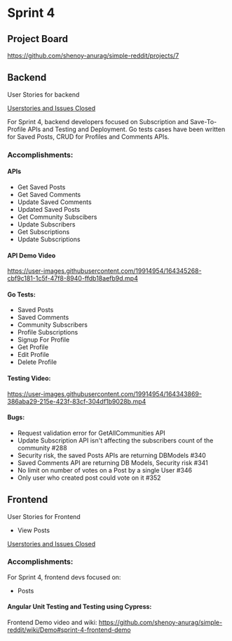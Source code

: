 # Sprint 4

## Project Board
<https://github.com/shenoy-anurag/simple-reddit/projects/7>

## Backend
User Stories for backend

[Userstories and Issues Closed](https://github.com/shenoy-anurag/simple-reddit/issues?q=is%3Aissue+is%3Aclosed+label%3Asprint4+label%3A%22User+Stories+-+BE%22)

For Sprint 4, backend developers focused on Subscription and Save-To-Profile APIs and Testing and Deployment. Go tests cases have been written for Saved Posts, CRUD for Profiles and Comments APIs.

### Accomplishments:

#### APIs
- Get Saved Posts
- Get Saved Comments
- Update Saved Comments
- Updated Saved Posts
- Get Community Subscibers
- Update Subscribers
- Get Subscriptions
- Update Subscriptions

#### API Demo Video
https://user-images.githubusercontent.com/19914954/164345268-cbf9c181-1c5f-47f8-8940-ffdb18aefb9d.mp4

#### Go Tests:
- Saved Posts
- Saved Comments
- Community Subscribers
- Profile Subscriptions
- Signup For Profile
- Get Profile
- Edit Profile
- Delete Profile

#### Testing Video:
https://user-images.githubusercontent.com/19914954/164343869-386aba29-215e-423f-83cf-304df1b9028b.mp4

#### Bugs:
- Request validation error for GetAllCommunities API
- Update Subscription API isn't affecting the subscribers count of the community #288
- Security risk, the saved Posts APIs are returning DBModels #340
- Saved Comments API are returning DB Models, Security risk #341
- No limit on number of votes on a Post by a single User #346
- Only user who created post could vote on it #352

## Frontend
User Stories for Frontend
- View Posts

[Userstories and Issues Closed](https://github.com/shenoy-anurag/simple-reddit/issues?q=is%3Aissue+is%3Aclosed+label%3Asprint4+label%3A%22User+Stories+-+FE%22)

### Accomplishments:

For Sprint 4, frontend devs focused on:
- Posts

#### Angular Unit Testing and Testing using Cypress:

Frontend Demo video and wiki: <https://github.com/shenoy-anurag/simple-reddit/wiki/Demo#sprint-4-frontend-demo>

